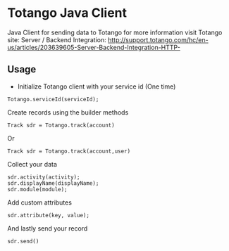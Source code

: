 # Totango Java Client

Java Client for sending data to Totango
for more information visit Totango site:
Server / Backend Integration: http://support.totango.com/hc/en-us/articles/203639605-Server-Backend-Integration-HTTP-

## Usage 
- Initialize Totango client with your service id (One time)
```
Totango.serviceId(serviceId);
```

Create records using the builder methods
```
Track sdr = Totango.track(account)
```
Or
```
Track sdr = Totango.track(account,user)
```
Collect your data 
```
sdr.activity(activity);
sdr.displayName(displayName);
sdr.module(module);
```
Add custom attributes
```
sdr.attribute(key, value);
```
And lastly send your record 
```
sdr.send()
```
